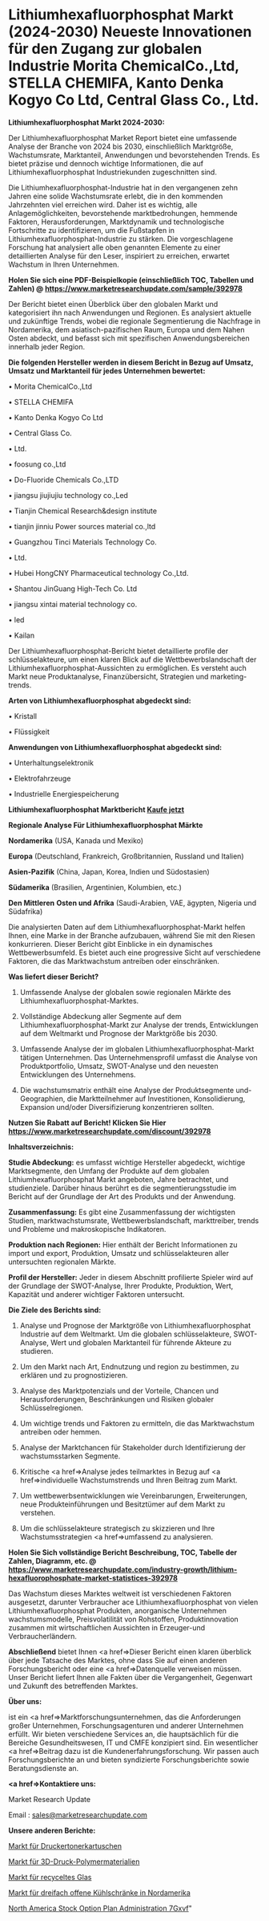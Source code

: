 # Lithiumhexafluorphosphat Markt (2024-2030) Neueste Innovationen für den Zugang zur globalen Industrie Morita ChemicalCo.,Ltd, STELLA CHEMIFA, Kanto Denka Kogyo Co Ltd, Central Glass Co., Ltd.

<strong>Lithiumhexafluorphosphat Markt 2024-2030:</strong>

Der Lithiumhexafluorphosphat Market Report bietet eine umfassende Analyse der Branche von 2024 bis 2030, einschließlich Marktgröße, Wachstumsrate, Marktanteil, Anwendungen und bevorstehenden Trends. Es bietet präzise und dennoch wichtige Informationen, die auf Lithiumhexafluorphosphat Industriekunden zugeschnitten sind.

Die Lithiumhexafluorphosphat-Industrie hat in den vergangenen zehn Jahren eine solide Wachstumsrate erlebt, die in den kommenden Jahrzehnten viel erreichen wird. Daher ist es wichtig, alle Anlagemöglichkeiten, bevorstehende marktbedrohungen, hemmende Faktoren, Herausforderungen, Marktdynamik und technologische Fortschritte zu identifizieren, um die Fußstapfen in Lithiumhexafluorphosphat-Industrie zu stärken. Die vorgeschlagene Forschung hat analysiert alle oben genannten Elemente zu einer detaillierten Analyse für den Leser, inspiriert zu erreichen, erwartet Wachstum in Ihren Unternehmen.

<strong>Holen Sie sich eine PDF-Beispielkopie (einschließlich TOC, Tabellen und Zahlen) @
</strong><strong><a href=https://www.marketresearchupdate.com/sample/392978><strong>https://www.marketresearchupdate.com/sample/392978</u></font></a></strong></strong>

Der Bericht bietet einen Überblick über den globalen Markt und kategorisiert ihn nach Anwendungen und Regionen. Es analysiert aktuelle und zukünftige Trends, wobei die regionale Segmentierung die Nachfrage in Nordamerika, dem asiatisch-pazifischen Raum, Europa und dem Nahen Osten abdeckt, und befasst sich mit spezifischen Anwendungsbereichen innerhalb jeder Region.

<strong>Die folgenden Hersteller werden in diesem Bericht in Bezug auf Umsatz, Umsatz und Marktanteil für jedes Unternehmen bewertet:</strong>

• Morita ChemicalCo.,Ltd

• STELLA CHEMIFA

• Kanto Denka Kogyo Co Ltd

• Central Glass Co.

• Ltd.

• foosung co.,Ltd

• Do-Fluoride Chemicals Co.,LTD

• jiangsu jiujiujiu technology co.,Led

• Tianjin Chemical Research&design institute

• tianjin jinniu Power sources material co.,ltd

• Guangzhou Tinci Materials Technology Co.

• Ltd.

• Hubei HongCNY Pharmaceutical technology Co.,Ltd.

• Shantou JinGuang High-Tech Co. Ltd

• jiangsu xintai material technology co.

• led

• Kailan

Der Lithiumhexafluorphosphat-Bericht bietet detaillierte profile der schlüsselakteure, um einen klaren Blick auf die Wettbewerbslandschaft der Lithiumhexafluorphosphat-Aussichten zu ermöglichen. Es versteht auch Markt neue Produktanalyse, Finanzübersicht, Strategien und marketing-trends.

<strong>Arten von Lithiumhexafluorphosphat abgedeckt sind:</strong>

• Kristall

• Flüssigkeit

<strong>Anwendungen von Lithiumhexafluorphosphat abgedeckt sind:</strong>

• Unterhaltungselektronik

• Elektrofahrzeuge

• Industrielle Energiespeicherung

<strong>Lithiumhexafluorphosphat Marktbericht <a href=https://www.marketresearchupdate.com/buynow/392978>Kaufe jetzt</a></strong>

<strong>Regionale Analyse Für Lithiumhexafluorphosphat Märkte</strong>

<strong>Nordamerika</strong> (USA, Kanada und Mexiko)

<strong>Europa</strong> (Deutschland, Frankreich, Großbritannien, Russland und Italien)

<strong>Asien-Pazifik</strong> (China, Japan, Korea, Indien und Südostasien)

<strong>Südamerika</strong> (Brasilien, Argentinien, Kolumbien, etc.)

<strong>Den Mittleren</strong> <strong>Osten und Afrika</strong> (Saudi-Arabien, VAE, ägypten, Nigeria und Südafrika)

Die analysierten Daten auf dem Lithiumhexafluorphosphat-Markt helfen Ihnen, eine Marke in der Branche aufzubauen, während Sie mit den Riesen konkurrieren. Dieser Bericht gibt Einblicke in ein dynamisches Wettbewerbsumfeld. Es bietet auch eine progressive Sicht auf verschiedene Faktoren, die das Marktwachstum antreiben oder einschränken.

<strong>Was liefert dieser Bericht?</strong>

1. Umfassende Analyse der globalen sowie regionalen Märkte des Lithiumhexafluorphosphat-Marktes.

2. Vollständige Abdeckung aller Segmente auf dem Lithiumhexafluorphosphat-Markt zur Analyse der trends, Entwicklungen auf dem Weltmarkt und Prognose der Marktgröße bis 2030.

3. Umfassende Analyse der im globalen Lithiumhexafluorphosphat-Markt tätigen Unternehmen. Das Unternehmensprofil umfasst die Analyse von Produktportfolio, Umsatz, SWOT-Analyse und den neuesten Entwicklungen des Unternehmens.

4. Die wachstumsmatrix enthält eine Analyse der Produktsegmente und-Geographien, die Marktteilnehmer auf Investitionen, Konsolidierung, Expansion und/oder Diversifizierung konzentrieren sollten.

<strong>Nutzen Sie Rabatt auf Bericht! Klicken Sie Hier
</strong><strong><a href=https://www.marketresearchupdate.com/discount/392978>https://www.marketresearchupdate.com/discount/392978</b></u></font></strong></a>

<strong>Inhaltsverzeichnis:</strong>

<strong>Studie Abdeckung:</strong> es umfasst wichtige Hersteller abgedeckt, wichtige Marktsegmente, den Umfang der Produkte auf dem globalen Lithiumhexafluorphosphat Markt angeboten, Jahre betrachtet, und studienziele. Darüber hinaus berührt es die segmentierungsstudie im Bericht auf der Grundlage der Art des Produkts und der Anwendung.

<strong>Zusammenfassung:</strong> Es gibt eine Zusammenfassung der wichtigsten Studien, marktwachstumsrate, Wettbewerbslandschaft, markttreiber, trends und Probleme und makroskopische Indikatoren.

<strong>Produktion nach Regionen:</strong> Hier enthält der Bericht Informationen zu import und export, Produktion, Umsatz und schlüsselakteuren aller untersuchten regionalen Märkte.

<strong>Profil der Hersteller:</strong> Jeder in diesem Abschnitt profilierte Spieler wird auf der Grundlage der SWOT-Analyse, Ihrer Produkte, Produktion, Wert, Kapazität und anderer wichtiger Faktoren untersucht.

<strong>Die Ziele des Berichts sind:</strong>

1) Analyse und Prognose der Marktgröße von Lithiumhexafluorphosphat Industrie auf dem Weltmarkt.
Um die globalen schlüsselakteure, SWOT-Analyse, Wert und globalen Marktanteil für führende Akteure zu studieren.

2) Um den Markt nach Art, Endnutzung und region zu bestimmen, zu erklären und zu prognostizieren.

3) Analyse des Marktpotenzials und der Vorteile, Chancen und Herausforderungen, Beschränkungen und Risiken globaler Schlüsselregionen.

4) Um wichtige trends und Faktoren zu ermitteln, die das Marktwachstum antreiben oder hemmen.

5) Analyse der Marktchancen für Stakeholder durch Identifizierung der wachstumsstarken Segmente.

6) Kritische <a href=>Analyse</a> jedes teilmarktes in Bezug auf <a href=>individuelle</a> Wachstumstrends und Ihren Beitrag zum Markt.

7) Um wettbewerbsentwicklungen wie Vereinbarungen, Erweiterungen, neue Produkteinführungen und Besitztümer auf dem Markt zu verstehen.

8) Um die schlüsselakteure strategisch zu skizzieren und Ihre Wachstumsstrategien <a href=>umfassend</a> zu analysieren.

<strong>Holen Sie Sich vollständige Bericht Beschreibung, TOC, Tabelle der Zahlen, Diagramm, etc. @ </strong><strong><a href=https://www.marketresearchupdate.com/industry-growth/lithium-hexafluorophosphate-market-statistices-392978>https://www.marketresearchupdate.com/industry-growth/lithium-hexafluorophosphate-market-statistices-392978</a></font></strong>

Das Wachstum dieses Marktes weltweit ist verschiedenen Faktoren ausgesetzt, darunter Verbraucher ace Lithiumhexafluorphosphat von vielen Lithiumhexafluorphosphat Produkten, anorganische Unternehmen wachstumsmodelle, Preisvolatilität von Rohstoffen, Produktinnovation zusammen mit wirtschaftlichen Aussichten in Erzeuger-und Verbraucherländern.

<strong>Abschließend</strong> bietet Ihnen <a href=>Dieser</a> Bericht einen klaren überblick über jede Tatsache des Marktes, ohne dass Sie auf einen anderen Forschungsbericht oder eine <a href=>Datenquelle</a> verweisen müssen. Unser Bericht liefert Ihnen alle Fakten über die Vergangenheit, Gegenwart und Zukunft des betreffenden Marktes.

<strong>Über uns:</strong>

 ist ein <a href=>Marktfors</a>chungsunternehmen, das die Anforderungen großer Unternehmen, Forschungsagenturen und anderer Unternehmen erfüllt. Wir bieten verschiedene Services an, die hauptsächlich für die Bereiche Gesundheitswesen, IT und CMFE konzipiert sind. Ein wesentlicher <a href=>Beitrag</a> dazu ist die Kundenerfahrungsforschung. Wir passen auch Forschungsberichte an und bieten syndizierte Forschungsberichte sowie Beratungsdienste an.

<strong><a href=>Kontaktiere uns:</a></strong>

Market Research Update

Email : sales@marketresearchupdate.com

<strong>Unsere anderen Berichte:</strong>

<a href=https://www.linkedin.com/pulse/printer-toner-cartridges-market-strategic-insights>Markt für Druckertonerkartuschen</a>

<a href=https://www.linkedin.com/pulse/3d-printing-polymer-materials-market-analysis>Markt für 3D-Druck-Polymermaterialien</a>

<a href=https://www.linkedin.com/pulse/recycled-glass-market-outlooks-2023-size-players>Markt für recyceltes Glas</a>

<a href=https://www.linkedin.com/pulse/north-america-trible-open-refrigerator-market>Markt für dreifach offene Kühlschränke in Nordamerika</a>

<a href=https://www.linkedin.com/pulse/north-america-stock-option-plan-administration-7gxvf/>North America Stock Option Plan Administration 7Gxvf</a>"
